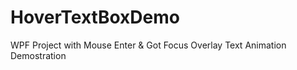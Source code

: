# HoverTextBoxDemo
WPF Project with Mouse Enter &amp; Got Focus Overlay Text Animation Demostration
